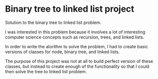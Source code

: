 # Binary tree to linked list project
Solution to the binary tree to linked list problem.

I was interested in this problem because it involves a lot of interesting computer science concepts such as recursion, trees, and linked lists.

In order to write the alorithm to solve the problem, I had to create basic versions of classes for node, binary tree, and linked lists.

The purpose of this project was not at all to build perfect version of these classes, but instead to
create enough of the functionality so that I could then solve the tree to linked list problem.
